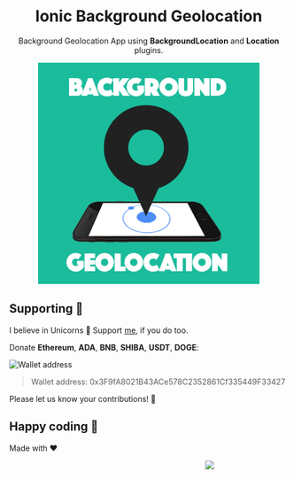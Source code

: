 <p align="center">
  <h1 align="center">Ionic Background Geolocation</h1>
</p>
<p align="center">Background Geolocation App using <strong>BackgroundLocation</strong> and <strong>Location</strong> plugins.</p>
<p align="center">
  <img width="400px" src="img/background-geolocation.png">
</p>

## Supporting 🍻
I believe in Unicorns 🦄
Support [me](http://www.paypal.me/jdnichollsc/2), if you do too.

Donate **Ethereum**, **ADA**, **BNB**, **SHIBA**, **USDT**, **DOGE**:

![Wallet address](https://user-images.githubusercontent.com/2154886/123501719-84bf1900-d60c-11eb-882c-98a499cea323.png)

> Wallet address: 0x3F9fA8021B43ACe578C2352861Cf335449F33427

Please let us know your contributions! 🙏

## Happy coding 💯
Made with ❤️

<img width="150px" src="https://avatars0.githubusercontent.com/u/28855608?s=200&v=4" align="right">
